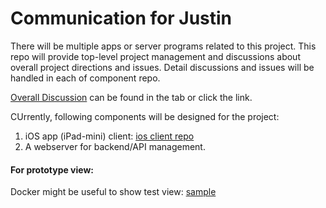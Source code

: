 # Communication for Justin

There will be multiple apps or server programs related to this project.
This repo will provide top-level project management and discussions about overall project directions and issues.
Detail discussions and issues will be handled in each of component repo.

[Overall Discussion](https://github.com/rchung7825/justin/discussions) can be found in the tab or click the link. 

CUrrently, following components will be designed for the project:
1. iOS app (iPad-mini) client:  [ios client repo](https://github.com/rchung7825/justin-ios-client)
2. A webserver for backend/API management.


#### For prototype view:
Docker might be useful to show test view: [sample](tools/Dockerfile.dev.ray)

